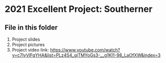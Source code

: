 # 2021 Excellent Project: Southerner
## File in this folder
1. Project slides
2. Project pictures
3. Project video link: https://www.youtube.com/watch?v=c7IyVlFqYHA&list=PLz4S4_giTMYoGs3-__g1KI1-98_LaOfXW&index=3
